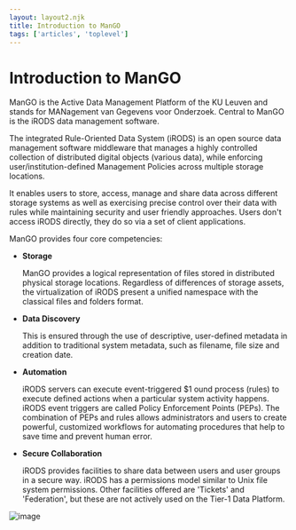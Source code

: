 ```yaml
---
layout: layout2.njk 
title: Introduction to ManGO 
tags: ['articles', 'toplevel']
---
```


# Introduction to ManGO 
ManGO is the Active Data Management Platform of the KU Leuven and stands for MANagement van Gegevens voor Onderzoek. Central to ManGO is the iRODS data management software. 

The integrated Rule-Oriented Data System (iRODS) is an open source data management software middleware that manages a highly controlled collection of distributed digital objects (various data), while enforcing user/institution-defined Management Policies across multiple storage locations. 

It enables users to store, access, manage and share data across different storage systems as well as exercising precise control over their data with rules while maintaining security and user friendly approaches. Users don't access iRODS directly, they do so via a set of client applications.

ManGO provides four core competencies:

-   **Storage**

    ManGO provides a logical representation of files stored in distributed physical storage locations. Regardless of differences of storage assets, the virtualization of iRODS present a unified namespace with the classical files and folders format.

-   **Data Discovery**

    This is ensured through the use of descriptive, user-defined metadata in addition to traditional system metadata, such as filename, file size and creation date. 

-   **Automation**

    iRODS servers can execute event-triggered $1 ound process (rules) to execute defined actions when a particular system activity happens. iRODS event triggers are called Policy Enforcement Points (PEPs). The combination of PEPs and rules allows administrators and users to create powerful, customized workflows for automating procedures that help to save time and prevent human error.

-   **Secure Collaboration**

    iRODS provides facilities to share data between users and user groups in a secure way. iRODS has a permissions model similar to Unix file system permissions. Other facilities offered are \'Tickets\' and \'Federation\', but these are not actively used on the Tier-1 Data Platform.

![image](introduction/irods_4competences.png)
